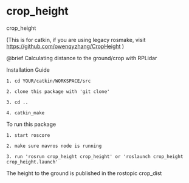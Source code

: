 # crop_height
crop_height

(This is for catkin, if you are using legacy rosmake, visit https://github.com/owenqyzhang/CropHeight )

@brief Calculating distance to the ground/crop with RPLidar

Installation Guide

	1. cd YOUR/catkin/WORKSPACE/src

	2. clone this package with 'git clone'

	3. cd ..

	4. catkin_make

To run this package

	1. start roscore

	2. make sure mavros node is running

	3. run 'rosrun crop_height crop_height' or 'roslaunch crop_height crop_height.launch'

The height to the ground is published in the rostopic crop_dist
